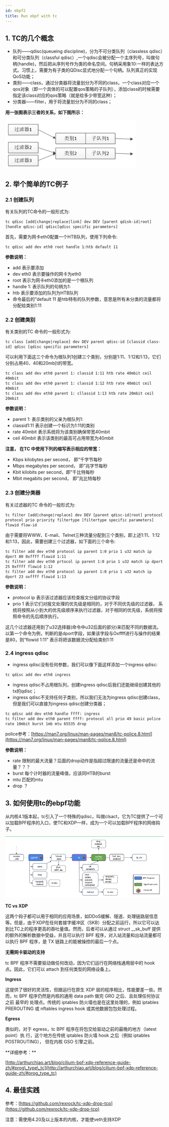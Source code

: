 ```yaml
---
id: ebpf2
title: Run ebpf with tc
---
```


## 1\. TC的几个概念

* 队列——qdisc(queueing discipline)，分为不可分类队列（classless qdisc）和可分类队列（classful qdisc）,一个qdisc会被分配一个主序列号，叫做句柄(handle)，然后把从序列号作为类的命名空间。句柄采用象10:一样的表达方式。习惯上，需要为有子类的QDisc显式地分配一个句柄。队列真正的实现QoS功能；
* 类别——class，通过分类器将流量划分为不同的class，一个class对应一个qos对象（即一个具体的可以配置qos策略的子队列），添加class的时候需要指定该class对应的qos策略（就是给多少带宽这种）；
* 分类器——filter，用于将流量划分为不同的class；

**用一张图表示三者的关系，如下图所示：**

![img](../static/img/tc_filter_class.jpg)

## 2\. 举个简单的TC例子

### 2.1 创建队列

有关队列的TC命令的一般形式为:

```
tc qdisc [add|change|replace|link] dev DEV [parent qdisk-id|root][handle qdisc-id] qdisc[qdisc specific parameters]
```

首先，需要为网卡eth0配置一个HTB队列，使用下列命令:

```
tc qdisc add dev eth0 root handle 1:htb default 11
```

**参数说明：**

* add 表示要添加
* dev eth0 表示要操作的网卡为eth0
* root 表示为网卡eth0添加的是一个根队列
* handle 1: 表示队列的句柄为1:
* htb 表示要添加的队列为HTB队列
* 命令最后的”default 11 是htb特有的队列参数，意思是所有未分类的流量都将分配给类别1:11

### 2.2 创建类别

有关类别的TC 命令的一般形式为:

```
tc class [add|change|replace] dev DEV parent qdisc-id [classid class-id] qdisc [qdisc specific parameters]
```

可以利用下面这三个命令为根队列1创建三个类别，分别是1:11、1:12和1:13，它们分别占用40、40和20mb\[t的带宽。

```
tc class add dev eth0 parent 1: classid 1:11 htb rate 40mbit ceil 40mbit
tc class add dev eth0 parent 1: classid 1:12 htb rate 40mbit ceil 40mbit
tc class add dev eth0 parent 1: cllassid 1:13 htb rate 20mbit ceil 20mbit
```

**参数说明：**

* parent 1: 表示类别的父亲为根队列1:
* classid1:11 表示创建一个标识为1:11的类别
* rate 40mbit 表示系统将为该类别确保带宽40mbit
* ceil 40mbit 表示该类别的最高可占用带宽为40mbit

**注意， 在TC 中使用下列的缩写表示相应的带宽：**

* Kbps kiIobytes per second， 即”千字节每秒
* Mbps megabytes per second， 即”兆字节每秒
* Kbit kilobits per second，即”千比特每秒
* Mbit megabits per second， 即”兆比特每秒

### 2.3 创建分类器

有关过滤器的TC 命令的一般形式为:

```
tc filter [add|change|replace] dev DEV [parent qdisc-id|root] protocol protocol prio priority filtertype [filtertype specific parameters] flowid flow-id
```

由于需要将WWW、E-mail、Telnet三种流量分配到三个类别，即上述1:11、1:12和1:13，因此，需要创建三个过滤器，如下面的三个命令:

```
tc filter add dev eth0 protocol ip parent 1:0 prio 1 u32 match ip dport 80 0xffff flowid 1:11
tc filter add dev eth0 prtocol ip parent 1:0 prio 1 u32 match ip dport 25 0xffff flowid 1:12
tc filter add dev eth0 protocol ip parent 1:0 prio 1 u32 match ip dport 23 oxffff flowid 1:13
```

**参数说明：**

* protocol ip 表示该过滤器应该检查报文分组的协议字段
* prio 1 表示它们对报文处理的优先级是相同的，对于不同优先级的过滤器， 系统将按照从小到大的优先级顺序来执行过滤器，对于相同的优先级，系统将按照命令的先后顺序执行。

这几个过滤器还用到了u32选择器(命令中u32后面的部分)来匹配不同的数据流。以第一个命令为例，判断的是dport字段，如果该字段与Oxffff进行与操作的结果是80，则“flowid 1:11” 表示将把该数据流分配给类别1:11

### 2.4 ingress qdisc

* ingress qdisc没有任何参数，我们可以像下面这样添加一个ingress qdisc:

~~~
tc qdisc add dev eth0 ingress
~~~

* ingress qdisc不占用根队列，创建ingress qdisc后我们还能继续创建其他的tx的qdisc；
* ingress qdisc不支持任何子类别，所以我们无法为ingress qdisc创建class，但是我们可以直接为ingress qdisc创建分类器；

~~~
tc qdisc add dev eth0 handle ffff: ingress 
tc filter add dev eth0 parent ffff: protocol all prio 49 basic police rate 10mbit burst 1mb mtu 65535 drop
~~~

police参考：[https://man7.org/linux/man-pages/man8/tc-police.8.html](https://man7.org/linux/man-pages/man8/tc-police.8.html)

**参数说明：**

* rate 限制的最大流量？后面的drop动作是指超过限速的流量还是命中的流量？？？
* burst 每个计时器的流量峰值，应该同HTB的burst
* mtu 匹配的mtu
* drop ？

## 3\. 如何使用tc的ebpf功能

从内核4.1版本起，tc引入了一个特殊的qdisc，叫做clsact，它为TC提供了一个可以加载BPF程序的入口，使TC和XDP一样，成为一个可以加载BPF程序的网络钩子。

![img](../static/img/ebpf_in_tc.jpg)

**TC vs XDP**

这两个钩子都可以用于相同的应用场景，如DDoS缓解、隧道、处理链路层信息等。但是，由于XDP在任何套接字缓冲区（SKB）分配之前运行，所以它可以达到比TC上的程序更高的吞吐量值。然而，后者可以从通过 struct \_\_sk\_buff 提供的额外的解析数据中受益，并且可以执行 BPF 程序，对入站流量和出站流量都可以执行 BPF 程序，是 TX 链路上的能被操控的最后一个点。

**无需网卡驱动的支持**

tc BPF 程序不需要驱动做任何改动，因为它们运行在网络栈通用层中的 hook 点。因此，它们可以 attach 到任何类型的网络设备上。

**Ingress**

这提供了很好的灵活性，但跟运行在原生 XDP 层的程序相比，性能要差一些。然而，tc BPF 程序仍然是内核的通用 data path 做完 GRO 之后、且处理任何协议之前 最早的 处理点。传统的 iptables 防火墙也是在这里处理的，例如 iptables PREROUTING 或 nftables ingress hook 或其他数据包包处理过程。

**Egress**

类似的，对于 egress，tc BPF 程序在将包交给驱动之前的最晚的地方（latest point）执 行，这个地方在传统 iptables 防火墙 hook 之后（例如 iptables POSTROUTING）， 但在内核 GSO 引擎之前。

\*\*详细参考：\*\*

[http://arthurchiao.art/blog/cilium-bpf-xdp-reference-guide-zh/#prog\_type\_tc](http://arthurchiao.art/blog/cilium-bpf-xdp-reference-guide-zh/#prog_type_tc)

## 4\. 最佳实践

参考：[https://github.com/rexrock/tc-xdp-drop-tcp](https://github.com/rexrock/tc-xdp-drop-tcp)

注意：需使用4.20及以上版本的内核，才能使veth支持XDP

